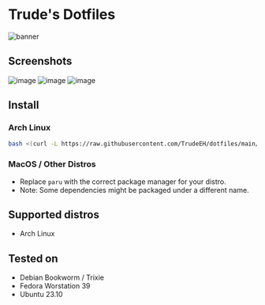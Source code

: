 # Trude's Dotfiles

![banner](https://github.com/JCionx/dotfiles/assets/92257741/8bc65470-cd72-48ae-8e17-aba2fe045e5d)



## Screenshots
![image](https://github.com/TrudeEH/dotfiles/assets/48379395/ac3aadd1-bdc6-4607-91e8-877a765917f2)
![image](https://github.com/TrudeEH/dotfiles/assets/48379395/6965cbf3-49d7-4ea8-bcc8-95cc04bc5612)
![image](https://github.com/TrudeEH/dotfiles/assets/48379395/af38a3e8-7eb6-4157-8b80-098de013f685)

## Install
### Arch Linux
```sh
bash <(curl -L https://raw.githubusercontent.com/TrudeEH/dotfiles/main/install.sh)
```
### MacOS / Other Distros
- Replace `paru` with the correct package manager for your distro.
- Note: Some dependencies might be packaged under a different name.

## Supported distros
- Arch Linux

## Tested on
- Debian Bookworm / Trixie
- Fedora Worstation 39
- Ubuntu 23.10
